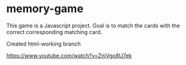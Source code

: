 # memory-game

This game is a Javascript project.  Goal is to match the cards with the correct corresponding matching card.

Created html-working branch





https://www.youtube.com/watch?v=ZniVgo8U7ek